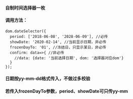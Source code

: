 #### 自制时间选择器一枚
#### 调用方法：
    dom.dateSelector({
      period: ['2018-06-08', '2028-06-09'], //必传
      showDate: '2020-02-14', //当前显示日期，非必传
      frozenDayTo: '01', //冻结日，只显示某日，非必传
      confirm: data=>{ //非必传
        //data: {date: '当前选择日期', dom: '选择器对应dom'}
      }
    });
#### 日期按yy-mm-dd格式传入，不做过多校验
#### 若传入frozenDayTo参数，period、showDate可只传yy-mm
